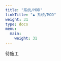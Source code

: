 ```yaml
---
title: "系统/MOD"
linkTitle: "♟ 系统/MOD"
weight: 31
type: docs
menu:
  main:
    weight: 31
---
```


待施工